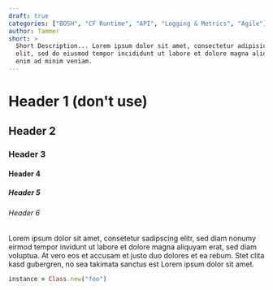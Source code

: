 ```yaml
---
draft: true
categories: ["BOSH", "CF Runtime", "API", "Logging & Metrics", "Agile"]
author: Tammer
short: >
  Short Description... Lorem ipsum dolor sit amet, consectetur adipisicing
  elit, sed do eiusmod tempor incididunt ut labore et dolore magna aliqua. Ut
  enim ad minim veniam.
---
```


# Header 1 (don't use)

## Header 2

### Header 3

#### Header 4

##### Header 5

###### Header 6

Lorem ipsum dolor sit amet, consetetur sadipscing elitr, sed diam nonumy eirmod
tempor invidunt ut labore et dolore magna aliquyam erat, sed diam voluptua. At
vero eos et accusam et justo duo dolores et ea rebum. Stet clita kasd gubergren,
no sea takimata sanctus est Lorem ipsum dolor sit amet.

~~~ruby
instance = Class.new("foo")
~~~

